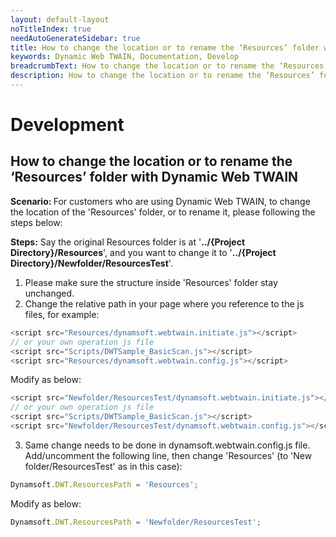 ```yaml
---
layout: default-layout
noTitleIndex: true
needAutoGenerateSidebar: true
title: How to change the location or to rename the ‘Resources’ folder with Dynamic Web TWAIN
keywords: Dynamic Web TWAIN, Documentation, Develop
breadcrumbText: How to change the location or to rename the ‘Resources’ folder with Dynamic Web TWAIN
description: How to change the location or to rename the ‘Resources’ folder with Dynamic Web TWAIN
---
```


# Development

## How to change the location or to rename the ‘Resources’ folder with Dynamic Web TWAIN

<strong>Scenario: </strong> For customers who are using Dynamic Web TWAIN, to change the location of the 'Resources' folder, or to rename it, please following the steps below:

<strong>Steps:</strong> Say the original Resources folder is at '<strong>../{Project Directory}/Resources</strong>', and you want to change it to '<strong>../{Project Directory}/Newfolder/ResourcesTest</strong>'.

1. Please make sure the structure inside 'Resources' folder stay unchanged.
2. Change the relative path in your page where you reference to the js files, for example:

``` javascript
<script src="Resources/dynamsoft.webtwain.initiate.js"></script>
// or your own operation js file
<script src="Scripts/DWTSample_BasicScan.js"></script>
<script src="Resources/dynamsoft.webtwain.config.js"></script>
``` 
Modify as below:

``` javascript
<script src="Newfolder/ResourcesTest/dynamsoft.webtwain.initiate.js"></script>
// or your own operation js file
<script src="Scripts/DWTSample_BasicScan.js"></script>
<script src="Newfolder/ResourcesTest/dynamsoft.webtwain.config.js"></script>
``` 

3. Same change needs to be done in dynamsoft.webtwain.config.js file. Add/uncomment the following line, then change 'Resources' (to 'New folder/ResourcesTest' as in this case):

``` javascript
Dynamsoft.DWT.ResourcesPath = 'Resources';
``` 
Modify as below:

``` javascript
Dynamsoft.DWT.ResourcesPath = 'Newfolder/ResourcesTest';
``` 
